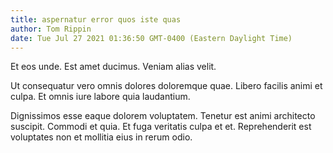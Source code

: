 ```yaml
---
title: aspernatur error quos iste quas
author: Tom Rippin
date: Tue Jul 27 2021 01:36:50 GMT-0400 (Eastern Daylight Time)
---
```

Et eos unde. Est amet ducimus. Veniam alias velit.

 Ut consequatur vero omnis dolores doloremque quae. Libero facilis animi et culpa. Et omnis iure labore quia laudantium.

 Dignissimos esse eaque dolorem voluptatem. Tenetur est animi architecto suscipit. Commodi et quia. Et fuga veritatis culpa et et. Reprehenderit est voluptates non et mollitia eius in rerum odio.